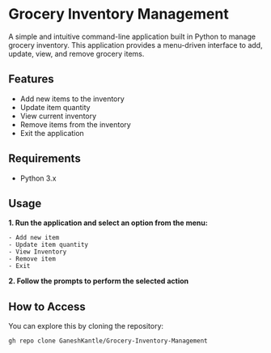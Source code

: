 # Grocery Inventory Management

A simple and intuitive command-line application built in Python to manage grocery inventory. This application provides a menu-driven interface to add, update, view, and remove grocery items.


## Features

- Add new items to the inventory
- Update item quantity
- View current inventory
- Remove items from the inventory
- Exit the application


## Requirements

- Python 3.x


## Usage

**1. Run the application and select an option from the menu:**

    - Add new item
    - Update item quantity
    - View Inventory
    - Remove item
    - Exit
    
**2. Follow the prompts to perform the selected action**


## How to Access
You can explore this by cloning the repository:
```bash
gh repo clone GaneshKantle/Grocery-Inventory-Management
